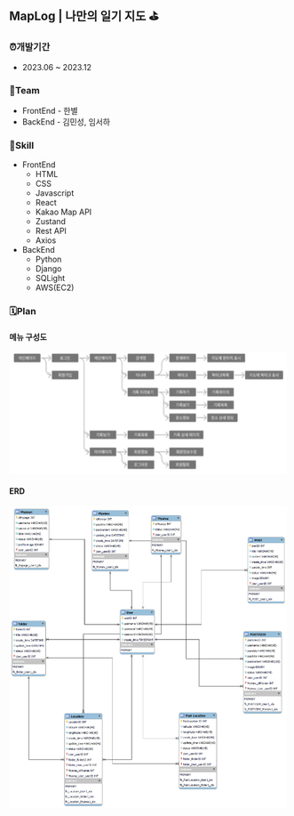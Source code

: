 ## MapLog | 나만의 일기 지도 ⛳️

### ⏰개발기간
- 2023.06 ~ 2023.12
  
### 👥Team
- FrontEnd - 한별
- BackEnd - 김민성, 임서하

### 📌Skill
- FrontEnd
  - HTML
  - CSS
  - Javascript
  - React
  - Kakao Map API
  - Zustand
  - Rest API
  - Axios
- BackEnd
  - Python
  - Django
  - SQLight
  - AWS(EC2)
  
### 🗓️Plan
#### 메뉴 구성도
<img width="500" height="auto" src="./img/menu.png">

#### ERD
<img width="500" height="auto" src="./img/4nERd.png">



